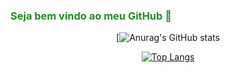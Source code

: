 ### <font color=#228B22> Seja bem vindo ao meu GitHub 👋</font>

<!--
**IgorMartSan/IgorMartSan** is a ✨ _special_ ✨ repository because its `README.md` (this file) appears on your GitHub profile.

Here are some ideas to get you started:

- 🌱 I’m currently learning back-end

- 🤔 I’m looking for help with ...
- 💬 Ask me about ...
- 📫 How to reach me: ...
- 😄 Pronouns: ...
- ⚡ Fun fact: ...
-->


<div align="center">
 
 [![Anurag's GitHub stats](https://github-readme-stats.vercel.app/api?username=IgorMartSan&show_icons=true&theme=merko)
  
  [![Top Langs](https://github-readme-stats.vercel.app/api/top-langs/?username=IgorMartSan&layout=compact&theme=merko)](https://github.com/anuraghazra/github-readme-stats)
  
  
</div>
